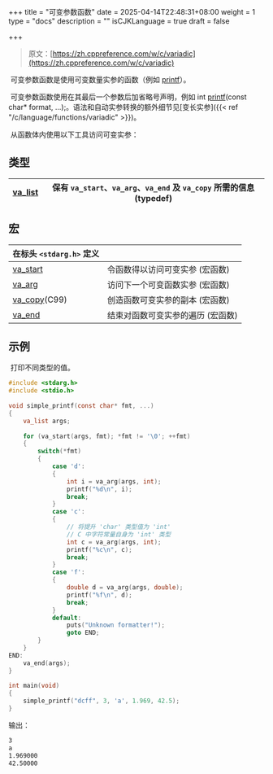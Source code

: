 +++
title = "可变参数函数"
date = 2025-04-14T22:48:31+08:00
weight = 1
type = "docs"
description = ""
isCJKLanguage = true
draft = false

+++

> 原文：[https://zh.cppreference.com/w/c/variadic](https://zh.cppreference.com/w/c/variadic)

​	可变参数函数是使用可变数量实参的函数（例如 [printf](https://zh.cppreference.com/w/c/io/fprintf)）。

​	可变参数函数使用在其最后一个参数后加省略号声明，例如 int [printf](http://zh.cppreference.com/w/c/io/fprintf)(const char* format, ...);。语法和自动实参转换的额外细节见[变长实参]({{< ref "/c/language/functions/variadic" >}})。

​	从函数体内使用以下工具访问可变实参：

## 类型

| [va_list](https://zh.cppreference.com/w/c/variadic/va_list) | 保有 `va_start`、`va_arg`、`va_end` 及 `va_copy` 所需的信息 (typedef) |
| ----------------------------------------------------------- | ------------------------------------------------------------ |

## 宏

| 在标头 `<stdarg.h>` 定义                                     |                                   |
| ------------------------------------------------------------ | --------------------------------- |
| [va_start](https://zh.cppreference.com/w/c/variadic/va_start) | 令函数得以访问可变实参 (宏函数)   |
| [va_arg](https://zh.cppreference.com/w/c/variadic/va_arg)    | 访问下一个可变函数实参 (宏函数)   |
| [va_copy](https://zh.cppreference.com/w/c/variadic/va_copy)(C99) | 创造函数可变实参的副本 (宏函数)   |
| [va_end](https://zh.cppreference.com/w/c/variadic/va_end)    | 结束对函数可变实参的遍历 (宏函数) |

## 示例

​	打印不同类型的值。

```c
#include <stdarg.h>
#include <stdio.h>
 
void simple_printf(const char* fmt, ...)
{
    va_list args;
 
    for (va_start(args, fmt); *fmt != '\0'; ++fmt)
    {
        switch(*fmt)
        {
            case 'd':
            {
                int i = va_arg(args, int);
                printf("%d\n", i);
                break;
            }
            case 'c':
            {
                // 将提升 'char' 类型值为 'int'
                // C 中字符常量自身为 'int' 类型
                int c = va_arg(args, int);
                printf("%c\n", c);
                break;
            }
            case 'f':
            {
                double d = va_arg(args, double);
                printf("%f\n", d);
                break;
            }
            default:
                puts("Unknown formatter!");
                goto END;
        }
    }
END: 
    va_end(args);
}
 
int main(void)
{
    simple_printf("dcff", 3, 'a', 1.969, 42.5); 
}
```

输出：

```txt
3
a
1.969000
42.50000
```
